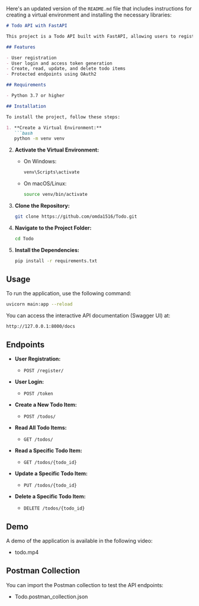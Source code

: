 Here's an updated version of the `README.md` file that includes instructions for creating a virtual environment and installing the necessary libraries:

```markdown
# Todo API with FastAPI

This project is a Todo API built with FastAPI, allowing users to register accounts, log in, and manage their todo lists.

## Features

- User registration
- User login and access token generation
- Create, read, update, and delete todo items
- Protected endpoints using OAuth2

## Requirements

- Python 3.7 or higher

## Installation

To install the project, follow these steps:

1. **Create a Virtual Environment:**
   ```bash
   python -m venv venv
   ```

2. **Activate the Virtual Environment:**
   - On Windows:
     ```bash
     venv\Scripts\activate
     ```
   - On macOS/Linux:
     ```bash
     source venv/bin/activate
     ```

3. **Clone the Repository:**
   ```bash
   git clone https://github.com/omda1516/Todo.git
   ```

4. **Navigate to the Project Folder:**
   ```bash
   cd Todo
   ```

5. **Install the Dependencies:**
   ```bash
   pip install -r requirements.txt
   ```

## Usage

To run the application, use the following command:
```bash
uvicorn main:app --reload
```

You can access the interactive API documentation (Swagger UI) at:
```
http://127.0.0.1:8000/docs
```

## Endpoints

- **User Registration:**
  - `POST /register/`
  
- **User Login:**
  - `POST /token`
  
- **Create a New Todo Item:**
  - `POST /todos/`
  
- **Read All Todo Items:**
  - `GET /todos/`
  
- **Read a Specific Todo Item:**
  - `GET /todos/{todo_id}`
  
- **Update a Specific Todo Item:**
  - `PUT /todos/{todo_id}`
  
- **Delete a Specific Todo Item:**
  - `DELETE /todos/{todo_id}`

## Demo

A demo of the application is available in the following video:
- todo.mp4

## Postman Collection

You can import the Postman collection to test the API endpoints:
- Todo.postman_collection.json



